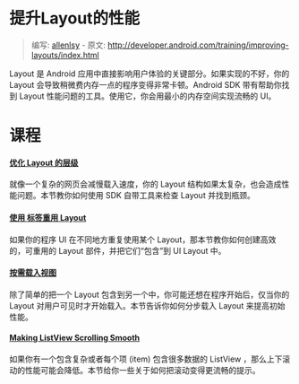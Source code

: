 # 提升Layout的性能

> 编写: [allenlsy](https://github.com/allenlsy) - 原文: <http://developer.android.com/training/improving-layouts/index.html>

Layout 是 Android 应用中直接影响用户体验的关键部分。如果实现的不好，你的 Layout 会导致稍微费内存一点的程序变得非常卡顿。Android SDK 带有帮助你找到 Layout 性能问题的工具。使用它，你会用最小的内存空间实现流畅的 UI。

# 课程

#### [优化 Layout 的层级](optimizing-layout.html)

就像一个复杂的网页会减慢载入速度，你的 Layout 结构如果太复杂，也会造成性能问题。本节教你如何使用 SDK 自带工具来检查 Layout 并找到瓶颈。


#### [使用 <include/> 标签重用 Layout](reuse-layouts.html)

如果你的程序 UI 在不同地方重复使用某个 Layout，那本节教你如何创建高效的，可重用的 Layout 部件，并把它们“包含”到 UI Layout 中。

#### [按需载入视图](loading-ondemand.html)

除了简单的把一个 Layout 包含到另一个中，你可能还想在程序开始后，仅当你的 Layout 对用户可见时才开始载入。本节告诉你如何分步载入 Layout 来提高初始性能。

#### [Making ListView Scrolling Smooth](smooth-scrolling.html)

如果你有一个包含复杂或者每个项 (item) 包含很多数据的 ListView ，那么上下滚动的性能可能会降低。本节给你一些关于如何把滚动变得更流畅的提示。
